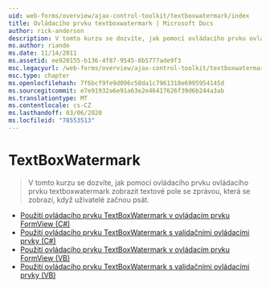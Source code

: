 ```yaml
---
uid: web-forms/overview/ajax-control-toolkit/textboxwatermark/index
title: Ovládacího prvku textboxwatermark | Microsoft Docs
author: rick-anderson
description: V tomto kurzu se dozvíte, jak pomocí ovládacího prvku ovládacího prvku textboxwatermark zobrazit textové pole se zprávou, která se zobrazí, když uživatelé začnou psát.
ms.author: riande
ms.date: 11/14/2011
ms.assetid: ee920155-b136-4f87-9545-8b5777ade9f3
msc.legacyurl: /web-forms/overview/ajax-control-toolkit/textboxwatermark
msc.type: chapter
ms.openlocfilehash: 7f6bcf9fe9d096c50da1c7961318e6995954145d
ms.sourcegitcommit: e7e91932a6e91a63e2e46417626f39d6b244a3ab
ms.translationtype: MT
ms.contentlocale: cs-CZ
ms.lasthandoff: 03/06/2020
ms.locfileid: "78553513"
---
```

# <a name="textboxwatermark"></a>TextBoxWatermark

> V tomto kurzu se dozvíte, jak pomocí ovládacího prvku ovládacího prvku textboxwatermark zobrazit textové pole se zprávou, která se zobrazí, když uživatelé začnou psát.

- [Použití ovládacího prvku TextBoxWatermark v ovládacím prvku FormView (C#)](using-textboxwatermark-in-a-formview-cs.md)
- [Použití ovládacího prvku TextBoxWatermark s validačními ovládacími prvky (C#)](using-textboxwatermark-with-validation-controls-cs.md)
- [Použití ovládacího prvku TextBoxWatermark v ovládacím prvku FormView (VB)](using-textboxwatermark-in-a-formview-vb.md)
- [Použití ovládacího prvku TextBoxWatermark s validačními ovládacími prvky (VB)](using-textboxwatermark-with-validation-controls-vb.md)
